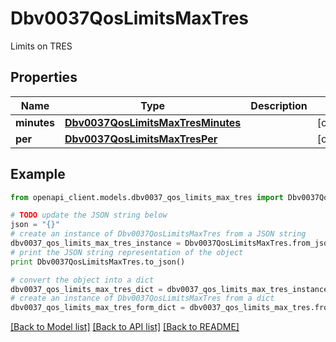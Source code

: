 # Dbv0037QosLimitsMaxTres

Limits on TRES

## Properties
Name | Type | Description | Notes
------------ | ------------- | ------------- | -------------
**minutes** | [**Dbv0037QosLimitsMaxTresMinutes**](Dbv0037QosLimitsMaxTresMinutes.md) |  | [optional] 
**per** | [**Dbv0037QosLimitsMaxTresPer**](Dbv0037QosLimitsMaxTresPer.md) |  | [optional] 

## Example

```python
from openapi_client.models.dbv0037_qos_limits_max_tres import Dbv0037QosLimitsMaxTres

# TODO update the JSON string below
json = "{}"
# create an instance of Dbv0037QosLimitsMaxTres from a JSON string
dbv0037_qos_limits_max_tres_instance = Dbv0037QosLimitsMaxTres.from_json(json)
# print the JSON string representation of the object
print Dbv0037QosLimitsMaxTres.to_json()

# convert the object into a dict
dbv0037_qos_limits_max_tres_dict = dbv0037_qos_limits_max_tres_instance.to_dict()
# create an instance of Dbv0037QosLimitsMaxTres from a dict
dbv0037_qos_limits_max_tres_form_dict = dbv0037_qos_limits_max_tres.from_dict(dbv0037_qos_limits_max_tres_dict)
```
[[Back to Model list]](../README.md#documentation-for-models) [[Back to API list]](../README.md#documentation-for-api-endpoints) [[Back to README]](../README.md)


